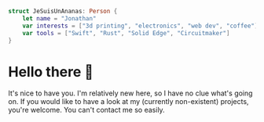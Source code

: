 ```swift
struct JeSuisUnAnanas: Person {
    let name = "Jonathan"
    var interests = ["3d printing", "electronics", "web dev", "coffee"]
    var tools = ["Swift", "Rust", "Solid Edge", "Circuitmaker"]
}
```

# Hello there 👋

It's nice to have you. I'm relatively new here, so I have no clue what's going on. If you would like to have a look at my (currently non-existent) projects, you're welcome. You can't contact me so easily.

